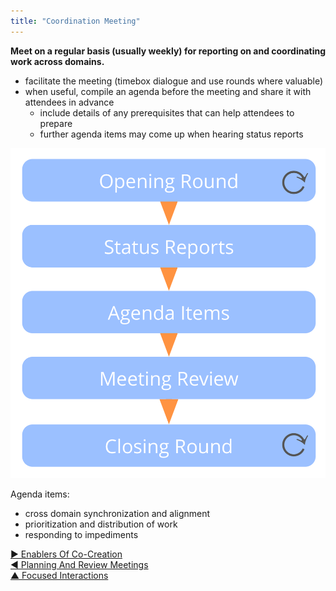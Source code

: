 ```yaml
---
title: "Coordination Meeting"
---
```



**Meet on a regular basis (usually weekly) for reporting on and coordinating work across domains.**

-   facilitate the meeting (timebox dialogue and use rounds where valuable)
-   when useful, compile an agenda before the meeting and share it with attendees in advance
    -   include details of any prerequisites that can help attendees to prepare
    -   further agenda items may come up when hearing status reports



![right,fit](img/meetings/coordination-meeting.png)

Agenda items: 

- cross domain synchronization and alignment
- prioritization and distribution of work  
- responding to impediments


[&#9654; Enablers Of Co-Creation](enablers-of-co-creation.html)<br/>[&#9664; Planning And Review Meetings](planning-and-review-meetings.html)<br/>[&#9650; Focused Interactions](focused-interactions.html)

